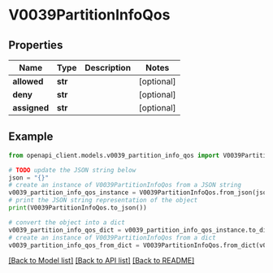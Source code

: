 # V0039PartitionInfoQos


## Properties

Name | Type | Description | Notes
------------ | ------------- | ------------- | -------------
**allowed** | **str** |  | [optional] 
**deny** | **str** |  | [optional] 
**assigned** | **str** |  | [optional] 

## Example

```python
from openapi_client.models.v0039_partition_info_qos import V0039PartitionInfoQos

# TODO update the JSON string below
json = "{}"
# create an instance of V0039PartitionInfoQos from a JSON string
v0039_partition_info_qos_instance = V0039PartitionInfoQos.from_json(json)
# print the JSON string representation of the object
print(V0039PartitionInfoQos.to_json())

# convert the object into a dict
v0039_partition_info_qos_dict = v0039_partition_info_qos_instance.to_dict()
# create an instance of V0039PartitionInfoQos from a dict
v0039_partition_info_qos_from_dict = V0039PartitionInfoQos.from_dict(v0039_partition_info_qos_dict)
```
[[Back to Model list]](../README.md#documentation-for-models) [[Back to API list]](../README.md#documentation-for-api-endpoints) [[Back to README]](../README.md)


